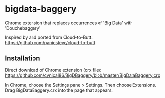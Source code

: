bigdata-baggery
===============

Chrome extension that replaces occurrences of 'Big Data' with 'Douchebaggery'

Inspired by and ported from Cloud-to-Butt: https://github.com/panicsteve/cloud-to-butt


Installation
------------

Direct download of Chrome extension (crx file): https://github.com/cynical86/BigDBaggery/blob/master/BigDataBaggery.crx

In Chrome, choose the Settings pane > Settings. Then choose Extensions.  Drag BigDataBaggery.crx into the page that appears.

